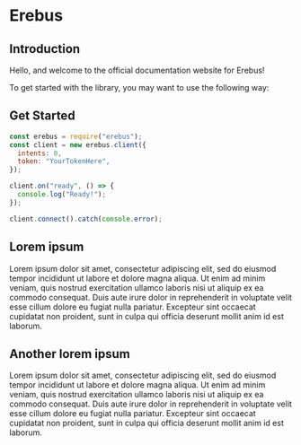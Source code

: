 <html style="scroll-behavior: smooth;"></html>

# Erebus

## Introduction

Hello, and welcome to the official documentation website for Erebus!

To get started with the library, you may want to use the following way:

## Get Started

```javascript
const erebus = require("erebus");
const client = new erebus.client({
  intents: 0,
  token: "YourTokenHere",
});

client.on("ready", () => {
  console.log("Ready!");
});

client.connect().catch(console.error);
```

## Lorem ipsum

Lorem ipsum dolor sit amet, consectetur adipiscing elit, sed do eiusmod tempor incididunt ut labore et dolore magna aliqua. Ut enim ad minim veniam, quis nostrud exercitation ullamco laboris nisi ut aliquip ex ea commodo consequat. Duis aute irure dolor in reprehenderit in voluptate velit esse cillum dolore eu fugiat nulla pariatur. Excepteur sint occaecat cupidatat non proident, sunt in culpa qui officia deserunt mollit anim id est laborum.

## Another lorem ipsum

Lorem ipsum dolor sit amet, consectetur adipiscing elit, sed do eiusmod tempor incididunt ut labore et dolore magna aliqua. Ut enim ad minim veniam, quis nostrud exercitation ullamco laboris nisi ut aliquip ex ea commodo consequat. Duis aute irure dolor in reprehenderit in voluptate velit esse cillum dolore eu fugiat nulla pariatur. Excepteur sint occaecat cupidatat non proident, sunt in culpa qui officia deserunt mollit anim id est laborum.
